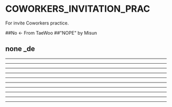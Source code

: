 # COWORKERS_INVITATION_PRAC
For invite Coworkers practice.

##No <- From TaeWoo
##"NOPE" by Misun
## none _de

<hr>
<hr>
<hr>
<hr>
<hr>
<hr>
<hr>
<hr>
<hr>
<hr>
